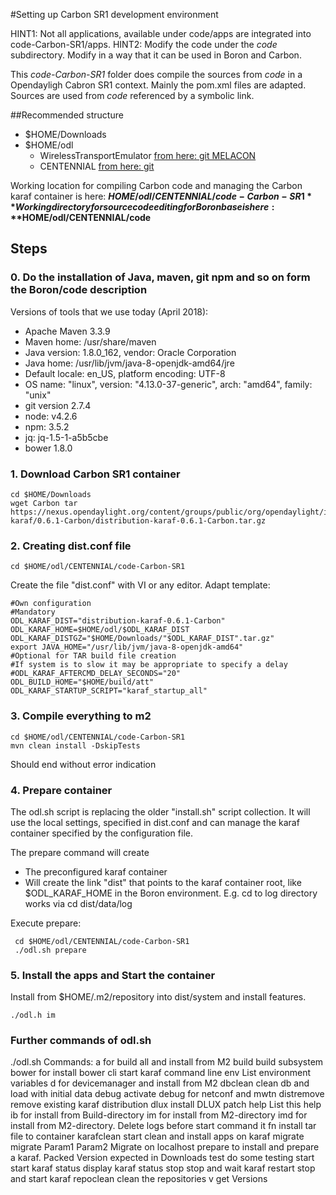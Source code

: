 #Setting up Carbon SR1 development environment

HINT1: Not all applications, available under code/apps are integrated into code-Carbon-SR1/apps.
HINT2: Modify the code under the *code* subdirectory. Modify in a way that it can be used in Boron and Carbon.

This *code-Carbon-SR1* folder does compile the sources from *code* in a Opendayligh Cabron SR1 context.
Mainly the pom.xml files are adapted. Sources are used from *code* referenced by a symbolic link.

##Recommended structure

   - $HOME/Downloads
   - $HOME/odl
      - WirelessTransportEmulator [from here: git MELACON](https://github.com/Melacon/WirelessTransportEmulator.git)
      - CENTENNIAL [from here: git](https://github.com/OpenNetworkingFoundation/CENTENNIAL.git)


Working location for compiling Carbon code and managing the Carbon karaf container is here: **$HOME/odl/CENTENNIAL/code-Carbon-SR1**
Working directory for source code editing for Boron base is here: **$HOME/odl/CENTENNIAL/code**

## Steps

### 0. Do the installation of Java, maven, git npm and so on form the Boron/code description

Versions of tools that we use today (April 2018):
  - Apache Maven 3.3.9
  - Maven home: /usr/share/maven
  - Java version: 1.8.0_162, vendor: Oracle Corporation
  - Java home: /usr/lib/jvm/java-8-openjdk-amd64/jre
  - Default locale: en_US, platform encoding: UTF-8
  - OS name: "linux", version: "4.13.0-37-generic", arch: "amd64", family: "unix"
  - git version 2.7.4
  - node: v4.2.6
  - npm: 3.5.2
  - jq: jq-1.5-1-a5b5cbe
  - bower 1.8.0


### 1. Download Carbon SR1 container

    cd $HOME/Downloads
    wget Carbon tar https://nexus.opendaylight.org/content/groups/public/org/opendaylight/integration/distribution-karaf/0.6.1-Carbon/distribution-karaf-0.6.1-Carbon.tar.gz

### 2. Creating dist.conf file

    cd $HOME/odl/CENTENNIAL/code-Carbon-SR1

Create the file "dist.conf" with VI or any editor. Adapt template:

    #Own configuration
    #Mandatory
    ODL_KARAF_DIST="distribution-karaf-0.6.1-Carbon"
    ODL_KARAF_HOME=$HOME/odl/$ODL_KARAF_DIST
    ODL_KARAF_DISTGZ="$HOME/Downloads/"$ODL_KARAF_DIST".tar.gz"
    export JAVA_HOME="/usr/lib/jvm/java-8-openjdk-amd64"
    #Optional for TAR build file creation
    #If system is to slow it may be appropriate to specify a delay
    #ODL_KARAF_AFTERCMD_DELAY_SECONDS="20"
    ODL_BUILD_HOME="$HOME/build/att"
    ODL_KARAF_STARTUP_SCRIPT="karaf_startup_all"


### 3. Compile everything to m2

    cd $HOME/odl/CENTENNIAL/code-Carbon-SR1
    mvn clean install -DskipTests

Should end without error indication

### 4. Prepare container

The odl.sh script is replacing the older "install.sh" script collection. It will use the local settings, specified in dist.conf and can manage the karaf container specified by the configuration file.

The prepare command will create
   - The preconfigured karaf container
   - Will create the link "dist" that points to the karaf container root, like $ODL_KARAF_HOME in the Boron environment.
     E.g. cd to log directory works via cd dist/data/log

Execute prepare:

     cd $HOME/odl/CENTENNIAL/code-Carbon-SR1
     ./odl.sh prepare

### 5. Install the apps and Start the container

Install from $HOME/.m2/repository into dist/system and install features.

    ./odl.h im


### Further commands of odl.sh

./odl.sh Commands:
 a           for build all and install from M2
 build       build subsystem
 bower       for install bower
 cli         start karaf command line
 env         List environment variables
 d           for devicemanager and install from M2
 dbclean     clean db and load with initial data
 debug       activate debug for netconf and mwtn
 distremove  remove existing karaf distribution
 dlux        install DLUX patch
 help        List this help
 ib          for install from Build-directory
 im          for install from M2-directory
 imd         for install from M2-directory. Delete logs before start command
 it fn       install tar file to container
 karafclean  start clean and install apps on karaf
 migrate     migrate Param1 Param2 Migrate on localhost
 prepare     to install and prepare a karaf. Packed Version expected in Downloads
 test        do some testing
 start       start karaf
 status      display karaf status
 stop        stop and wait karaf
 restart     stop and start karaf
 repoclean   clean the repositories
 v           get Versions



